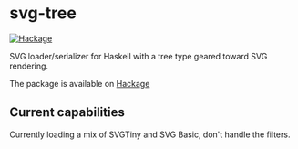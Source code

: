 svg-tree
========

[![Hackage](https://img.shields.io/hackage/v/svg-tree.svg)](http://hackage.haskell.org/package/svg-tree)

SVG loader/serializer for Haskell with a tree type geared toward SVG
rendering.

The package is available on [Hackage](http://hackage.haskell.org/package/svg-tree)

Current capabilities
--------------------

Currently loading a mix of SVGTiny and SVG Basic, don't handle the
filters.


